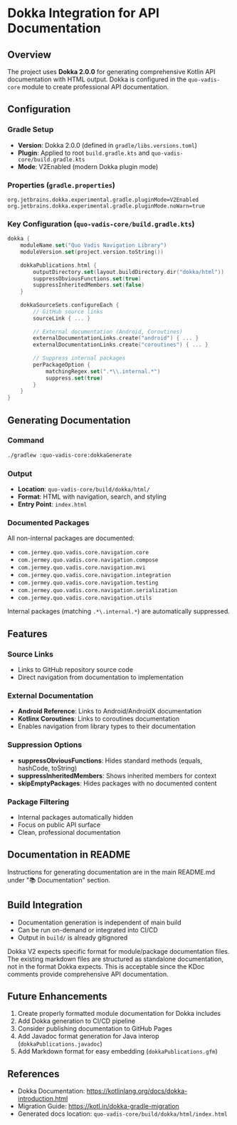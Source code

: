 # Dokka Integration for API Documentation

## Overview
The project uses **Dokka 2.0.0** for generating comprehensive Kotlin API documentation with HTML output. Dokka is configured in the `quo-vadis-core` module to create professional API documentation.

## Configuration

### Gradle Setup
- **Version**: Dokka 2.0.0 (defined in `gradle/libs.versions.toml`)
- **Plugin**: Applied to root `build.gradle.kts` and `quo-vadis-core/build.gradle.kts`
- **Mode**: V2Enabled (modern Dokka plugin mode)

### Properties (`gradle.properties`)
```properties
org.jetbrains.dokka.experimental.gradle.pluginMode=V2Enabled
org.jetbrains.dokka.experimental.gradle.pluginMode.noWarn=true
```

### Key Configuration (`quo-vadis-core/build.gradle.kts`)
```kotlin
dokka {
    moduleName.set("Quo Vadis Navigation Library")
    moduleVersion.set(project.version.toString())
    
    dokkaPublications.html {
        outputDirectory.set(layout.buildDirectory.dir("dokka/html"))
        suppressObviousFunctions.set(true)
        suppressInheritedMembers.set(false)
    }
    
    dokkaSourceSets.configureEach {
        // GitHub source links
        sourceLink { ... }
        
        // External documentation (Android, Coroutines)
        externalDocumentationLinks.create("android") { ... }
        externalDocumentationLinks.create("coroutines") { ... }
        
        // Suppress internal packages
        perPackageOption {
            matchingRegex.set(".*\\.internal.*")
            suppress.set(true)
        }
    }
}
```

## Generating Documentation

### Command
```bash
./gradlew :quo-vadis-core:dokkaGenerate
```

### Output
- **Location**: `quo-vadis-core/build/dokka/html/`
- **Format**: HTML with navigation, search, and styling
- **Entry Point**: `index.html`

### Documented Packages
All non-internal packages are documented:
- `com.jermey.quo.vadis.core.navigation.core`
- `com.jermey.quo.vadis.core.navigation.compose`
- `com.jermey.quo.vadis.core.navigation.mvi`
- `com.jermey.quo.vadis.core.navigation.integration`
- `com.jermey.quo.vadis.core.navigation.testing`
- `com.jermey.quo.vadis.core.navigation.serialization`
- `com.jermey.quo.vadis.core.navigation.utils`

Internal packages (matching `.*\.internal.*`) are automatically suppressed.

## Features

### Source Links
- Links to GitHub repository source code
- Direct navigation from documentation to implementation

### External Documentation
- **Android Reference**: Links to Android/AndroidX documentation
- **Kotlinx Coroutines**: Links to coroutines documentation
- Enables navigation from library types to their documentation

### Suppression Options
- **suppressObviousFunctions**: Hides standard methods (equals, hashCode, toString)
- **suppressInheritedMembers**: Shows inherited members for context
- **skipEmptyPackages**: Hides packages with no documented content

### Package Filtering
- Internal packages automatically hidden
- Focus on public API surface
- Clean, professional documentation

## Documentation in README
Instructions for generating documentation are in the main README.md under "📚 Documentation" section.

## Build Integration
- Documentation generation is independent of main build
- Can be run on-demand or integrated into CI/CD
- Output in `build/` is already gitignored

Dokka V2 expects specific format for module/package documentation files. The existing markdown files are structured as standalone documentation, not in the format Dokka expects. This is acceptable since the KDoc comments provide comprehensive API documentation.

## Future Enhancements
1. Create properly formatted module documentation for Dokka includes
2. Add Dokka generation to CI/CD pipeline
3. Consider publishing documentation to GitHub Pages
4. Add Javadoc format generation for Java interop (`dokkaPublications.javadoc`)
5. Add Markdown format for easy embedding (`dokkaPublications.gfm`)

## References
- Dokka Documentation: https://kotlinlang.org/docs/dokka-introduction.html
- Migration Guide: https://kotl.in/dokka-gradle-migration
- Generated docs location: `quo-vadis-core/build/dokka/html/index.html`
